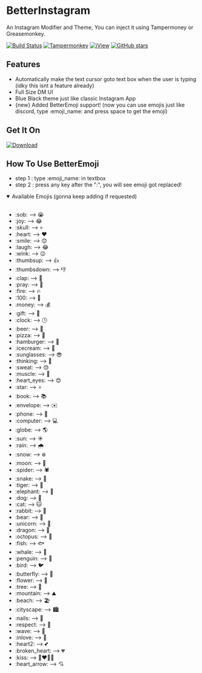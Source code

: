 # BetterInstagram
 An Instagram Modifier and Theme, You can inject it using Tampermoney or Greasemonkey.
 
[![Build Status](https://travis-ci.org/jae-jae/Userscript-Plus.svg?branch=master)](https://github.com/Legend-Recalls/BetterInstagram)
[![Tampermonkey](https://img.shields.io/badge/Tampermonkey-up%20to%20date-green.svg)](https://tampermonkey.net/)
[![iView](https://img.shields.io/badge/iView-2.2.0-brightgreen.svg)](https://www.iviewui.com)
[![GitHub stars](https://img.shields.io/github/stars/Legend-Recalls/BetterInstagram)](https://github.com/Legend-Recalls/BetterInstagram)

## Features
- Automatically make the text cursor goto text box when the user is typing (idky this isnt a feature already)
- Full Size DM UI
- Blue Black theme just like classic Instagram App
- {new} Added BetterEmoji support! (now you can use emojis just like discord, type :emoji_name: and press space to get the emoji)

## Get It On
[![Download](https://img.shields.io/greasyfork/dt/459925)](https://greasyfork.org/en/scripts/459925-betterinstagram)

## How To Use BetterEmoji
- step 1 : type :emoji_name: in textbox
- step 2 : press any key after the ":", you will see emoji got replaced!

<details open>
<summary>Available Emojis (gonna keep adding if requested)</summary>
<br>
<ul>
<li>:sob: --> 😭</li>
<li>:joy: --> 😂</li>
<li>:skull: --> 💀</li>
<li>:heart: --> ❤️</li>
<li>:smile: --> 😊</li>
<li>:laugh: --> 😂</li>
<li>:wink: --> 😉</li>
<li>:thumbsup: --> 👍</li>
<li>:thumbsdown: --> 👎</li>
<li>:clap: --> 👏</li>
<li>:pray: --> 🙏</li>
<li>:fire: --> 🔥</li>
<li>:100: --> 💯</li>
<li>:money: --> 💰</li>
<li>:gift: --> 🎁</li>
<li>:clock: --> 🕒</li>
<li>:beer: --> 🍺</li>
<li>:pizza: --> 🍕</li>
<li>:hamburger: --> 🍔</li>
<li>:icecream: --> 🍦</li>
<li>:sunglasses: --> 😎</li>
<li>:thinking: --> 🤔</li>
<li>:sweat: --> 😓</li>
<li>:muscle: --> 💪</li>
<li>:heart_eyes: --> 😍</li>
<li>:star: --> ⭐️</li>
<li>:book: --> 📚</li>
<li>:envelope: --> ✉️</li>
<li>:phone: --> 📱</li>
<li>:computer: --> 💻</li>
<li>:globe: --> 🌎</li>
<li>:sun: --> ☀️</li>
<li>:rain: --> 🌧️</li>
<li>:snow: --> ❄️</li>
<li>:moon: --> 🌙</li>
<li>:spider: --> 🕷️</li>
<li>:snake: --> 🐍</li>
<li>:tiger: --> 🐯</li>
<li>:elephant: --> 🐘</li>
<li>:dog: --> 🐶</li>
<li>:cat: --> 🐱</li>
<li>:rabbit: --> 🐰</li>
<li>:bear: --> 🐻</li>
<li>:unicorn: --> 🦄</li>
<li>:dragon: --> 🐲</li>
<li>:octopus: --> 🐙</li>
<li>:fish: --> 🐟</li>
<li>:whale: --> 🐳</li>
<li>:penguin: --> 🐧</li>
<li>:bird: --> 🐦</li>
<li>:butterfly: --> 🦋</li>
<li>:flower: --> 🌺</li>
<li>:tree: --> 🌳</li>
<li>:mountain: --> ⛰️</li>
<li>:beach: --> 🏖️</li>
<li>:cityscape: --> 🏙️</li>
<li>:nails: --> 💅</li>
<li>:respect: --> 🫡</li>
<li>:wave: --> 👋</li>
<li>:inlove: --> 🥰</li>
<li>:heart2: --> 💕</li>
<li>:broken_heart: --> 💔</li>
<li>:kiss: --> 👩‍❤️‍💋‍👨</li>
<li>:heart_arrow: --> 💘</li>
</ul>

</details>
